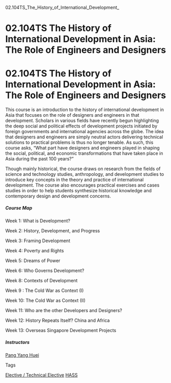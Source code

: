 02.104TS_The_History_of_International_Development_



02.104TS The History of International Development in Asia: The Role of Engineers and Designers
==============================================================================================

02.104TS The History of International Development in Asia: The Role of Engineers and Designers
==============================================================================================

This course is an introduction to the history of international development in Asia that focuses on the role of designers and engineers in that development. Scholars in various fields have recently begun highlighting the deep social and political effects of development projects initiated by foreign governments and international agencies across the globe. The idea that designers and engineers are simply neutral actors delivering technical solutions to practical problems is thus no longer tenable. As such, this course asks, “What part have designers and engineers played in shaping the social, political, and economic transformations that have taken place in Asia during the past 100 years?”

Though mainly historical, the course draws on research from the fields of science and technology studies, anthropology, and development studies to introduce key concepts in the theory and practice of international development. The course also encourages practical exercises and cases studies in order to help students synthesize historical knowledge and contemporary design and development concerns.

##### **Course Map**

Week 1: What is Development?

Week 2: History, Development, and Progress

Week 3: Framing Development

Week 4: Poverty and Rights

Week 5: Dreams of Power

Week 6: Who Governs Development?

Week 8: Contexts of Development

Week 9 : The Cold War as Context (I)

Week 10: The Cold War as Context (II)

Week 11: Who are the other Developers and Designers?

Week 12: History Repeats Itself? China and Africa

Week 13: Overseas Singapore Development Projects

##### **Instructors**

[Pang Yang Huei](/profile/pang-yang-huei/)

Tags

[Elective / Technical Elective](/education/undergraduate/courses/?course-type=853)
[HASS](/education/undergraduate/courses/?pillar-cluster=56)

